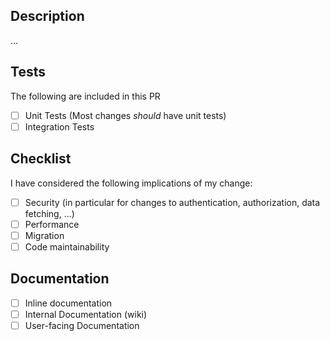 <!--
When lists are present, the item can be:
 - Deleted: The item is not applicable to the PR
 - Unchecked: The item is not done yet, but should be done as part of the PR
 - Checked: The item has been done
-->

## Description

<!-- 
Please describe what your change is about. 
If you made specific implementation choices worth an explanation, those can be detailed in this section 
-->
...

## Tests

The following are included in this PR
- [ ] Unit Tests (Most changes _should_ have unit tests)
- [ ] Integration Tests

## Checklist

<!-- 
This section contains a set of non-automated checks, it is there to remind you to think about some business critical topics. 
If some are not applicable they could simply be deleted deleted.
If you need to provide more details, please use the description section.
-->

I have considered the following implications of my change: 

- [ ] Security (in particular for changes to authentication, authorization, data fetching, ...)
- [ ] Performance
- [ ] Migration
- [ ] Code maintainability

## Documentation

<!-- 
Indicate if you have been writing documentation has part of this change.
-->

- [ ] Inline documentation
- [ ] Internal Documentation (wiki)
- [ ] User-facing Documentation
